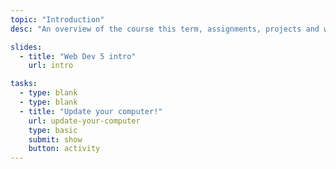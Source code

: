 ```yaml
---
topic: "Introduction"
desc: "An overview of the course this term, assignments, projects and weekly tasks."

slides:
  - title: "Web Dev 5 intro"
    url: intro

tasks:
  - type: blank
  - type: blank
  - title: "Update your computer!"
    url: update-your-computer
    type: basic
    submit: show
    button: activity
---
```

